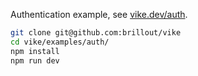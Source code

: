 Authentication example, see [vike.dev/auth](https://vike.dev/auth).

```bash
git clone git@github.com:brillout/vike
cd vike/examples/auth/
npm install
npm run dev
```
